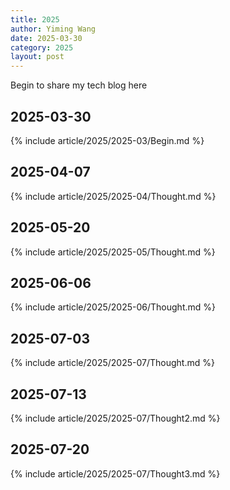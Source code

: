 ```yaml
---
title: 2025
author: Yiming Wang
date: 2025-03-30
category: 2025
layout: post
---
```


Begin to share my tech blog here

## 2025-03-30

{% include article/2025/2025-03/Begin.md %}

## 2025-04-07

{% include article/2025/2025-04/Thought.md %}

## 2025-05-20

{% include article/2025/2025-05/Thought.md %}

## 2025-06-06

{% include article/2025/2025-06/Thought.md %}

## 2025-07-03

{% include article/2025/2025-07/Thought.md %}

## 2025-07-13

{% include article/2025/2025-07/Thought2.md %}

## 2025-07-20

{% include article/2025/2025-07/Thought3.md %}